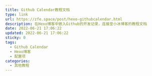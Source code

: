 ```yaml
---
title: Github Calendar教程文档
type: link
url: https://zfe.space/post/hexo-githubcalendar.html
description: 在Hexo博客中嵌入Github的开发记录，连接至小冰博客的教程文档
date: 2022-06-21 17:06:22
updated: 2022-06-21 17:06:22
sticky: 0
tags:
  - Github Calendar
  - Hexo博客
  - 配置项
categories:
  - 其他教程
---
```

